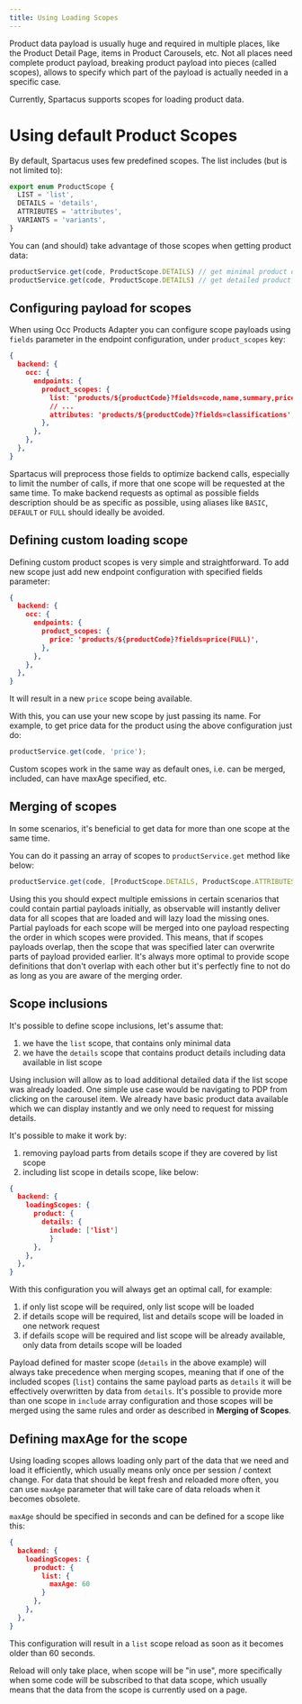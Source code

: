 ```yaml
---
title: Using Loading Scopes
---
```


Product data payload is usually huge and required in multiple places, like the Product Detail Page, items in Product Carousels, etc. 
Not all places need complete product payload, breaking product payload into pieces (called scopes), allows to specify which part of the payload is actually needed in a specific case.

Currently, Spartacus supports scopes for loading product data. 


# Using default Product Scopes

By default, Spartacus uses few predefined scopes. The list includes (but is not limited to):

```typescript
export enum ProductScope {
  LIST = 'list',
  DETAILS = 'details',
  ATTRIBUTES = 'attributes',
  VARIANTS = 'variants',
}
```

You can (and should) take advantage of those scopes when getting product data:

```typescript
productService.get(code, ProductScope.DETAILS) // get minimal product data, suitable for listing, carousel items, etc.
productService.get(code, ProductScope.DETAILS) // get detailed product data, suitable for using in product details page or for generating json-ld schema
```


## Configuring payload for scopes

When using Occ Products Adapter you can configure scope payloads using `fields` parameter in the endpoint configuration, under `product_scopes` key:

```json
{
  backend: {
    occ: {
      endpoints: {
        product_scopes: {
          list: 'products/${productCode}?fields=code,name,summary,price(formattedValue),images(DEFAULT,galleryIndex)',
          // ...
          attributes: 'products/${productCode}?fields=classifications',
        },
      },
    },
  },
}
```

Spartacus will preprocess those fields to optimize backend calls, especially to limit the number of calls, if more that one scope will be requested at the same time.
To make backend requests as optimal as possible fields description should be as specific as possible, using aliases like `BASIC`, `DEFAULT` or `FULL` should ideally be avoided. 


## Defining custom loading scope

Defining custom product scopes is very simple and straightforward. To add new scope just add new endpoint configuration with specified fields parameter:

```json
{
  backend: {
    occ: {
      endpoints: {
        product_scopes: {
          price: 'products/${productCode}?fields=price(FULL)',
        },
      },
    },
  },
}
```
It will result in a new `price` scope being available. 

With this, you can use your new scope by just passing its name. For example, to get price data for the product using the above configuration just do: 

```typescript
productService.get(code, 'price');
```

Custom scopes work in the same way as default ones, i.e. can be merged, included, can have maxAge specified, etc.


## Merging of scopes

In some scenarios, it's beneficial to get data for more than one scope at the same time.

You can do it passing an array of scopes to `productService.get` method like below:

```typescript
productService.get(code, [ProductScope.DETAILS, ProductScope.ATTRIBUTES]) // with return product payload with merged data for both scopes
```

Using this you should expect multiple emissions in certain scenarios that could contain partial payloads initially, as observable will instantly deliver data for all scopes that are loaded and will lazy load the missing ones. 
Partial payloads for each scope will be merged into one payload respecting the order in which scopes were provided. This means, that if scopes payloads overlap, then the scope that was specified later can overwrite parts of payload provided earlier. 
It's always more optimal to provide scope definitions that don't overlap with each other but it's perfectly fine to not do as long as you are aware of the merging order. 


## Scope inclusions

It's possible to define scope inclusions, let's assume that:
1) we have the `list` scope, that contains only minimal data
2) we have the `details` scope that contains product details including data available in list scope

Using inclusion will allow as to load additional detailed data if the list scope was already loaded. One simple use case would be navigating to PDP from clicking on the carousel item. We already have basic product data available which we can display instantly and we only need to request for missing details.

It's possible to make it work by:
1) removing payload parts from details scope if they are covered by list scope
2) including list scope in details scope, like below:

```json
{
  backend: {
    loadingScopes: {
      product: {
        details: {
          include: ['list']
          }
      },
    },
  },
}
```

With this configuration you will always get an optimal call, for example:
1) if only list scope will be required, only list scope will be loaded
2) if details scope will be required, list and details scope will be loaded in one network request
3) if defails scope will be required and list scope will be already available, only data from details scope will be loaded

Payload defined for master scope (`details` in the above example) will always take precedence when merging scopes, meaning that if one of the included scopes (`list`) contains the same payload parts as `details` it will be effectively overwritten by data from `details`.
It's possible to provide more than one scope in `include` array configuration and those scopes will be merged using the same rules and order as described in __Merging of Scopes__.


## Defining maxAge for the scope

Using loading scopes allows loading only part of the data that we need and load it efficiently, which usually means only once per session / context change. 
For data that should be kept fresh and reloaded more often, you can use `maxAge` parameter that will take care of data reloads when it becomes obsolete. 

`maxAge` should be specified in seconds and can be defined for a scope like this:

```json
{
  backend: {
    loadingScopes: {
      product: {
        list: {
          maxAge: 60
        }
      },
    },
  },
}
```

This configuration will result in a `list` scope reload as soon as it becomes older than 60 seconds. 

Reload will only take place, when scope will be "in use", more specifically when some code will be subscribed to that data scope, which usually means that the data from the scope is currently used on a page. 
